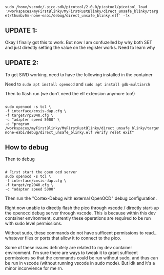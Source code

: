 



`sudo /home/vscode/.pico-sdk/picotool/2.0.0/picotool/picotool load '/workspaces/myFirstBlinky/MyFirstRustBlinky/direct_unsafe_blinky/target/thumbv6m-none-eabi/debug/direct_unsafe_blinky.elf' -fx`


## UPDATE 1:

Okay I finally got this to work. But now I am confuzelled by why both
SET and just directly setting the value on the register works. Need to learn why


## UPDATE 2:
To get SWD working, need to have the following installed in the container

Need to `sudo apt install openocd`
and `sudo apt install gdb-multiarch`


Then to flash run (we don't need the elf extension anymore too!)

```shell

sudo openocd -s tcl \
-f interface/cmsis-dap.cfg \
-f target/rp2040.cfg \
-c "adapter speed 5000" \
-c "program /workspaces/myFirstBlinky/MyFirstRustBlinky/direct_unsafe_blinky/target/thumbv6m-none-eabi/debug/direct_unsafe_blinky.elf verify reset exit"

```

## How to debug

Then to debug

```shell

# First start the open ocd server
sudo openocd -s tcl \
-f interface/cmsis-dap.cfg \
-f target/rp2040.cfg \
-c "adapter speed 5000"

```

Then run the "Cortex-Debug with external OpenOCD" debug configuration.

Right now unable to directly flash the pico through vscode / directly start-up the openocd debug server through vscode. This is because within this dev container environment, currently these operations are required to be run with sudo level permissions.

Without sudo, these commands do not have sufficent permissions to read... whatever files or ports that allow it to connect to the pico.

Some of these issues definitely are related to my dev container environment. I'm sure there are ways to tweak it to grant sufficent permissions so that the commands could be run without sudo, and thus can be run in vscode (without running vscode in sudo mode). But idk and it's a minor inconvience for me rn.

